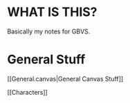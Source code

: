 # WHAT IS THIS?
Basically my notes for GBVS.

# General Stuff

[[General.canvas|General Canvas Stuff]]

[[Characters]]
